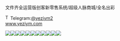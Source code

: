 文件齐全运营版创客新零售系统/超级人脉商城/全名出彩<p dir="auto"><a target="_blank" rel="noopener noreferrer nofollow" href="https://camo.githubusercontent.com/d614d90677fbc2e34c7c62ebc68c82379d87a57c4beaf05af65fec7ba6b72e36/68747470733a2f2f63646e2d69636f6e732d706e672e666c617469636f6e2e636f6d2f3531322f323131312f323131313634362e706e67"><img src="https://camo.githubusercontent.com/d614d90677fbc2e34c7c62ebc68c82379d87a57c4beaf05af65fec7ba6b72e36/68747470733a2f2f63646e2d69636f6e732d706e672e666c617469636f6e2e636f6d2f3531322f323131312f323131313634362e706e67" alt="Telegram Icon" style="width: 16px; max-width: 100%;" data-canonical-src="https://cdn-icons-png.flaticon.com/512/2111/2111646.png"></a>Telegram:<a href="https://t.me/yeziym2" rel="nofollow">@yeziym2</a><br><a href="https://www.yeziym.com/">www.yeziym.com</a></p><img src="https://github.com/yeziym/6SIBhYUDLP/blob/main/JFOsE.png"><img src="https://github.com/yeziym/6SIBhYUDLP/blob/main/nK5co.png"><img src="https://github.com/yeziym/6SIBhYUDLP/blob/main/Wg453.png"><img src="https://github.com/yeziym/6SIBhYUDLP/blob/main/F3F0g.png"><img src="https://github.com/yeziym/6SIBhYUDLP/blob/main/iL2gm.png"><img src="https://github.com/yeziym/6SIBhYUDLP/blob/main/Vmylm.png"><img src="https://github.com/yeziym/6SIBhYUDLP/blob/main/d0Pza.png"><img src="https://github.com/yeziym/6SIBhYUDLP/blob/main/stied.png"><img src="https://github.com/yeziym/6SIBhYUDLP/blob/main/KeaKw.png"><img src="https://github.com/yeziym/6SIBhYUDLP/blob/main/1tK8H.png"><img src="https://github.com/yeziym/6SIBhYUDLP/blob/main/H9xAU.png">